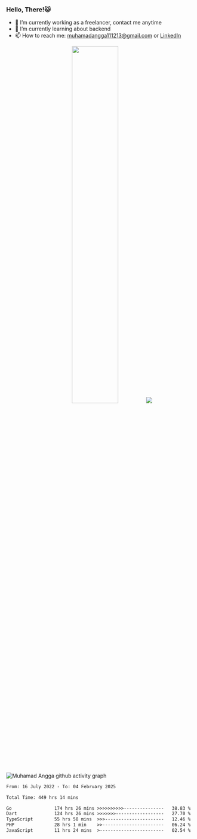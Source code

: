 
### Hello, There!🐱

- 🔭 I’m currently working as a freelancer, contact me anytime
- 🌱 I’m currently learning about backend
- 📫 How to reach me: [muhamadangga111213@gmail.com](mailto:muhamadangga111213@gmail.com) or [LinkedIn](https://www.linkedin.com/in/muhamad-angga)

<p align="center">
    <img width="49.5%" src="https://github-readme-stats.vercel.app/api?username=muhangga&count_private=true&theme=ocean_dark&show_icons=true" />
    &nbsp;
    <img src="https://github-readme-stats.vercel.app/api/top-langs/?username=muhangga&langs_count=8&layout=compact&theme=ocean_dark&show_icons=true" />
</p>

![Muhamad Angga github activity graph](https://github-readme-activity-graph.cyclic.app/graph?username=muhangga&custom_title=Angga&color=708090&theme=github-dark)


<!--START_SECTION:waka-->

```txt
From: 16 July 2022 - To: 04 February 2025

Total Time: 449 hrs 14 mins

Go                174 hrs 26 mins >>>>>>>>>>---------------   38.83 %
Dart              124 hrs 26 mins >>>>>>>------------------   27.70 %
TypeScript        55 hrs 58 mins  >>>----------------------   12.46 %
PHP               28 hrs 1 min    >>-----------------------   06.24 %
JavaScript        11 hrs 24 mins  >------------------------   02.54 %
```

<!--END_SECTION:waka-->
